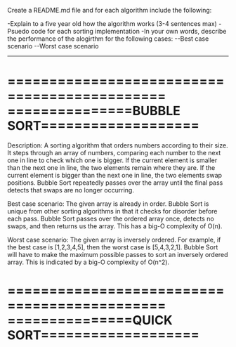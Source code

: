 Create a README.md file and for each algorithm include the following:

-Explain to a five year old how the algorithm works (3-4 sentences max)
-Psuedo code for each sorting implementation
-In your own words, describe the performance of the alogirthm for the following cases:
--Best case scenario
--Worst case scenario
_______________________________________________________________________________________

=============================================
===============BUBBLE SORT===================
=============================================

Description: A sorting algorithm that orders numbers according to their size. It steps through an array of numbers, comparing each number to the next one in line to check which one is bigger. If the current element is smaller than the next one in line, the two elements remain where they are. If the current element is bigger than the next one in line, the two elements swap positions. Bubble Sort repeatedly passes over the array until the final pass detects that swaps are no longer occurring.

Best case scenario:
The given array is already in order. Bubble Sort is unique from other sorting algorithms in that it checks for disorder before each pass. Bubble Sort passes over the ordered array once, detects no swaps, and then returns us the array. This has a big-O complexity of O(n).

Worst case scenario:
The given array is inversely ordered. For example, if the best case is [1,2,3,4,5], then the worst case is [5,4,3,2,1]. Bubble Sort will have to make the maximum possible passes to sort an inversely ordered array. This is indicated by a big-O complexity of O(n^2).

=============================================
===============QUICK SORT===================
=============================================

